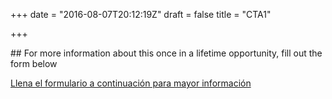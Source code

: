 +++
date = "2016-08-07T20:12:19Z"
draft = false
title = "CTA1"

+++
<div class="Information-info">
## For more information about this once in a lifetime opportunity, fill out the form below

<a href="#" class="u-btn u-btn-x-large theme-btn-primary">Llena el formulario a continuación para mayor información</a>
</div>
